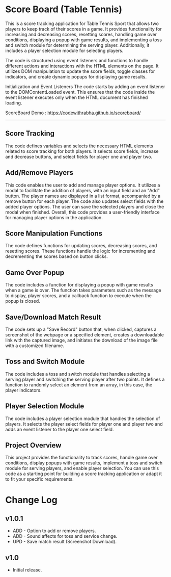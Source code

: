 # Score Board (Table Tennis)
This is a score tracking application for Table Tennis Sport that allows two players to keep track of their scores in a game. It provides functionality for increasing and decreasing scores, resetting scores, handling game over conditions, displaying a popup with game results, and implementing a toss and switch module for determining the serving player. Additionally, it includes a player selection module for selecting players.

The code is structured using event listeners and functions to handle different actions and interactions with the HTML elements on the page. It utilizes DOM manipulation to update the score fields, toggle classes for indicators, and create dynamic popups for displaying game results.

Initialization and Event Listeners
The code starts by adding an event listener to the DOMContentLoaded event. This ensures that the code inside the event listener executes only when the HTML document has finished loading.

ScoreBoard Demo : https://codewithrabha.github.io/scoreboard/

------------------------------------------------------------------

## Score Tracking
The code defines variables and selects the necessary HTML elements related to score tracking for both players. It selects score fields, increase and decrease buttons, and select fields for player one and player two.

## Add/Remove Players
This code enables the user to add and manage player options. It utilizes a modal to facilitate the addition of players, with an input field and an "Add" button. The player names are displayed in a list format, accompanied by a remove button for each player. The code also updates select fields with the added player options. The user can save the selected players and close the modal when finished. Overall, this code provides a user-friendly interface for managing player options in the application.

## Score Manipulation Functions
The code defines functions for updating scores, decreasing scores, and resetting scores. These functions handle the logic for incrementing and decrementing the scores based on button clicks.

## Game Over Popup
The code includes a function for displaying a popup with game results when a game is over. The function takes parameters such as the message to display, player scores, and a callback function to execute when the popup is closed.

## Save/Download Match Result
The code sets up a "Save Record" button that, when clicked, captures a screenshot of the webpage or a specified element, creates a downloadable link with the captured image, and initiates the download of the image file with a customized filename.

## Toss and Switch Module
The code includes a toss and switch module that handles selecting a serving player and switching the serving player after two points. It defines a function to randomly select an element from an array, in this case, the player indicators.

## Player Selection Module
The code includes a player selection module that handles the selection of players. It selects the player select fields for player one and player two and adds an event listener to the player one select field.

## Project Overview
This project provides the functionality to track scores, handle game over conditions, display popups with game results, implement a toss and switch module for serving players, and enable player selection. You can use this code as a starting point for building a score tracking application or adapt it to fit your specific requirements.


# Change Log

## v1.0.1
* ADD - Option to add or remove players.
* ADD - Sound affects for toss and service change.
* UPD - Save match result (Screenshot Download).

## v1.0
* Initial release.
